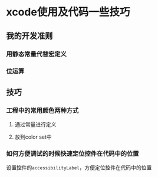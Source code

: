 # xcode使用及代码一些技巧

## 我的开发准则

### 用静态常量代替宏定义

### 位运算

## 技巧

### 工程中的常用颜色两种方式

1. 通过常量进行定义

2. 放到color set中

### 如何方便调试的时候快速定位控件在代码中的位置

设置控件的`accessibilityLabel`，方便定位控件在代码中的位置
